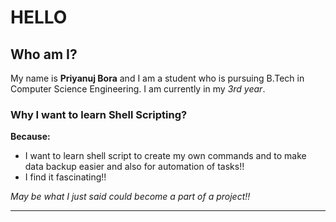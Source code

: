 # HELLO

## Who am I?

My name is **Priyanuj Bora** and I am a student who is  pursuing B.Tech in Computer Science Engineering.
I am currently in my _3rd year_.


### Why I want to learn Shell Scripting?

**Because:**
- I want to learn shell script to create my own commands and to make data backup easier and also for automation of tasks!!
- I find it fascinating!!

_May be what I just said could become a part of a project!!_

---
